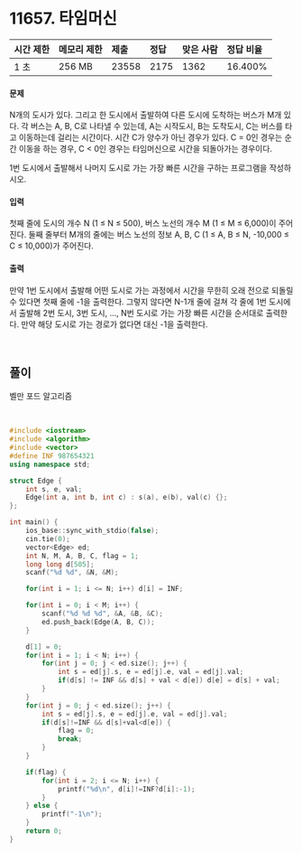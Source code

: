 # 11657. 타임머신

| 시간 제한 | 메모리 제한 | 제출  | 정답 | 맞은 사람 | 정답 비율 |
| :-------- | :---------- | :---- | :--- | :-------- | :-------- |
| 1 초      | 256 MB      | 23558 | 2175 | 1362      | 16.400%   |

#### 문제

N개의 도시가 있다. 그리고 한 도시에서 출발하여 다른 도시에 도착하는 버스가 M개 있다. 각 버스는 A, B, C로 나타낼 수 있는데, A는 시작도시, B는 도착도시, C는 버스를 타고 이동하는데 걸리는 시간이다. 시간 C가 양수가 아닌 경우가 있다. C = 0인 경우는 순간 이동을 하는 경우, C < 0인 경우는 타임머신으로 시간을 되돌아가는 경우이다.

1번 도시에서 출발해서 나머지 도시로 가는 가장 빠른 시간을 구하는 프로그램을 작성하시오.

#### 입력

첫째 줄에 도시의 개수 N (1 ≤ N ≤ 500), 버스 노선의 개수 M (1 ≤ M ≤ 6,000)이 주어진다. 둘째 줄부터 M개의 줄에는 버스 노선의 정보 A, B, C (1 ≤ A, B ≤ N, -10,000 ≤ C ≤ 10,000)가 주어진다.

#### 출력

만약 1번 도시에서 출발해 어떤 도시로 가는 과정에서 시간을 무한히 오래 전으로 되돌릴 수 있다면 첫째 줄에 -1을 출력한다. 그렇지 않다면 N-1개 줄에 걸쳐 각 줄에 1번 도시에서 출발해 2번 도시, 3번 도시, ..., N번 도시로 가는 가장 빠른 시간을 순서대로 출력한다. 만약 해당 도시로 가는 경로가 없다면 대신 -1을 출력한다.

<br/>

## 풀이

벨만 포드 알고리즘

<br/>

```c++
#include <iostream>
#include <algorithm>
#include <vector>
#define INF 987654321
using namespace std;

struct Edge {
    int s, e, val;
    Edge(int a, int b, int c) : s(a), e(b), val(c) {};
};

int main() {
    ios_base::sync_with_stdio(false);
    cin.tie(0);
    vector<Edge> ed;
    int N, M, A, B, C, flag = 1;
    long long d[505];
    scanf("%d %d", &N, &M);

    for(int i = 1; i <= N; i++) d[i] = INF;

    for(int i = 0; i < M; i++) {
        scanf("%d %d %d", &A, &B, &C);
        ed.push_back(Edge(A, B, C));
    }

    d[1] = 0;
    for(int i = 1; i < N; i++) {
        for(int j = 0; j < ed.size(); j++) {
            int s = ed[j].s, e = ed[j].e, val = ed[j].val;
            if(d[s] != INF && d[s] + val < d[e]) d[e] = d[s] + val;
        }
    }
    for(int j = 0; j < ed.size(); j++) {
        int s = ed[j].s, e = ed[j].e, val = ed[j].val;
        if(d[s]!=INF && d[s]+val<d[e]) {
            flag = 0;
            break;
        }
    }

    if(flag) {
        for(int i = 2; i <= N; i++) {
            printf("%d\n", d[i]!=INF?d[i]:-1);
        }
    } else {
        printf("-1\n");
    }
    return 0;
}
```
